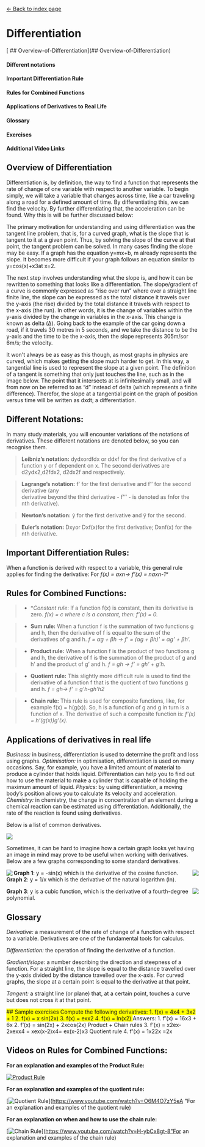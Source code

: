 [<- Back to index page](https://cpawley.github.io/HHG2-MSP-Physics/)

# Differentiation 

[ ## Overview-of-Differentiation](## Overview-of-Differentiation)
#### Different notations 
#### Important Differentiation Rule 
#### Rules for Combined Functions 
#### Applications of Derivatives to Real Life 
#### Glossary 
#### Exercises 
#### Additional Video Links

## Overview of Differentiation

Differentiation is, by definition, the way to find a function that represents the rate of change of one variable with respect to another variable. To begin simply, we will take a variable that changes across time, like a car traveling along a road for a defined amount of time. By differentiating this, we can find the velocity. By further differentiating that, the acceleration can be found. Why this is will be further discussed below:

The primary motivation for understanding and using differentiation was the tangent line problem, that is, for a curved graph, what is the slope that is tangent to it at a given point. Thus, by solving the slope of the curve at that point, the tangent problem can be solved. In many cases finding the slope may be easy. If a graph has the equation y=mx+b, m already represents the slope. It becomes more difficult if your graph follows an equation similar to y=cos(x)+x3at x=2. 

The next step involves understanding what the slope is, and how it can be rewritten to something that looks like a differentiation. The slope/gradient of a curve is commonly expressed as “rise over run” where over a straight line finite line, the slope can be expressed as the total distance it travels over the y-axis (the rise) divided by the total distance it travels with respect to the x-axis (the run). In other words, it is the change of variables within the y-axis divided by the change in variables in the x-axis. This change is known as delta (Δ). Going back to the example of the car going down a road, if it travels 30 metres in 5 seconds, and we take the distance to be the y-axis and the time to be the x-axis, then the slope represents 305m/sor 6m/s; the velocity. 

It won't always be as easy as this though, as most graphs in physics are curved, which makes getting the slope much harder to get. In this way, a tangential line is used to represent the slope at a given point. The definition of a tangent is something that only just touches the line, such as in the image below. The point that it intersects at is infinitesimally small, and will from now on be referred to as “d” instead of delta (which represents a finite difference). Therefor, the slope at a tangential point on the graph of position versus time will be written as dxdt; a differentiation. 

## Different Notations:

In many study materials, you will encounter variations of the notations of derivatives. These different notations are denoted below, so you can recognise them.

> **Leibniz’s notation:** dydxordfdx or ddxf for the first derivative of a function y or f dependent    on x. The second derivatives are d2ydx2,d2fdx2, d2dx2f and  respectively.
 
> **Lagrange’s notation:** f’ for the first derivative and f’’  for the second derivative (any    
derivative beyond the third derivative - f’’’ - is denoted as fnfor the nth derivative).

> **Newton’s notation:** ẏ for the first derivative and ÿ for the second.

> **Euler’s notation:** Dxyor Dxf(x)for the first derivative; Dxnf(x)  for the nth derivative.

## Important Differentiation Rules:

When a function is derived with respect to a variable, this general rule applies for finding the derivative:
For *f(x) = axn→ f’(x) = naxn-1**

## Rules for Combined Functions:

>- **Constant rule*: If a function f(x) is constant, then its derivative is zero.
*f(x) = c where c is a constant, then: f’(x) = 0.*

>- **Sum rule:** When a function f is the summation of two functions g and h, then the derivative of f is equal to the sum of the derivatives of g and h.
*f = αg + βh →  f’ = (αg + βh)’ = αg’ + βh’.*

>- **Product rule:** When a function f is the product of two functions g and h, the derivative of f is the summation of the product of g and h’ and the product of g’ and h.
*f = gh →  f’ = gh’ + g’h.*

>- **Quotient rule:** This slightly more difficult rule is used to find the derivative of a function f that is the quotient of two functions g and h.
*f = gh→  f’ = g'h-gh'h2*

>- **Chain rule:** This rule is used for composite functions, like, for example f(x) = h(g(x)). So, h is a function of g and g in turn is a function of x. The derivative of such a composite function is:
*f’(x) = h’(g(x))g’(x).*

## Applications of derivatives in real life

*Business:* in business, differentiation is used to determine the profit and loss using graphs.
*Optimisation:* in optimisation, differentiation is used on many occasions. Say, for example, you have a limited amount of material to produce a cylinder that holds liquid. Differentiation can help you to find out how to use the material to make a cylinder that is capable of holding the maximum amount of liquid.
*Physics:* by using differentiation, a moving body’s position allows you to calculate its velocity and acceleration.
*Chemistry:* in chemistry, the change in concentration of an element during a chemical reaction can be estimated using differentiation. Additionally, the rate of the reaction is found using derivatives.

Below is a list of common derivatives.

<img align= "center"  src="https://github.com/cpawley/HHG2-MSP-Physics/blob/master/SadVries_images/Derrivatives 1.png?raw=true">

Sometimes, it can be hard to imagine how a certain graph looks yet having an image in mind may prove to be useful when working with derivatives. Below are a few graphs corresponding to some standard derivatives.

<img align= "left"  src="https://github.com/cpawley/HHG2-MSP-Physics/blob/master/SadVries_images/image 2.png?raw=true">

<img align= "right"  src="https://github.com/cpawley/HHG2-MSP-Physics/blob/master/SadVries_images/image 3.png?raw=true">

**Graph 1**: y = -sin(x) which is the derivative of the cosine function. **Graph 2**: y = 1/x which is the derivative of the natural logarithm (ln).

<img align= "right"  src="https://github.com/cpawley/HHG2-MSP-Physics/blob/master/SadVries_images/image 4.png?raw=true">

**Graph 3**: y is a cubic function, which is the derivative of a fourth-degree polynomial.

## Glossary

*Derivative:* a measurement of the rate of change of a function with respect to a variable. Derivatives are one of the fundamental tools for calculus.

*Differentiation:* the operation of finding the derivative of a function.

*Gradient/slope:* a number describing the direction and steepness of a function. For a straight line, the slope is equal to the distance travelled over the y-axis divided by the distance travelled over the x-axis. For curved graphs, the slope at a certain point is equal to the derivative at that point.

*Tangent:* a straight line (or plane) that, at a certain point, touches a curve but does not cross it at that point.

<span style="background-color:yellow">
## Sample exercises
Compute the following derivatives:
1.     f(x) = 4x4 + 3x2 + 1
2.     f(x) = x sin(2x)
3.     f(x) = exx2
4.     f(x) = ln(x2)
</span>
  
<span style="background-color:light-yellow">
Answers:
1. f’(x) = 16x3 + 6x
2. f’(x) = sin(2x) + 2xcos(2x) 	                                                                         Product + Chain rules
3. f’(x) = x2ex-2xexx4 = xex(x-2)x4= ex(x-2)x3                                                        Quotient rule
4. f’(x) = 1x22x =2x            
</span>

## Videos on Rules for Combined Functions: 

**For an explanation and examples of the Product Rule:** 

[![Product Rule](http://img.youtube.com/vi/B28EXpofKy4/0.jpg)](https://www.youtube.com/watch?v=B28EXpofKy4 "For an explanation and examples of the product rule")


**For an explanation and examples of the quotient rule:**


[![Quotient Rule](http://img.youtube.com/vi/O6M4O7zY5eA/0.jpg)](https://www.youtube.com/watch?v=O6M4O7zY5eA "For an explanation and examples of the quotient rule)


**For an explanation on when and how to use the chain rule:**


[![Chain Rule](http://img.youtube.com/vi/H-ybCx8gt-8/0.jpg)](https://www.youtube.com/watch?v=H-ybCx8gt-8"For an explanation and examples of the chain rule)

